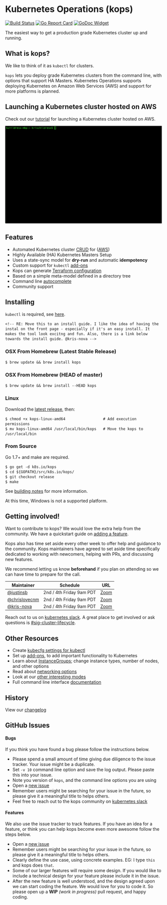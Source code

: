 # Kubernetes Operations (kops)

[![Build Status](https://travis-ci.org/kubernetes/kops.svg?branch=master)](https://travis-ci.org/kubernetes/kops) [![Go Report Card](https://goreportcard.com/badge/k8s.io/kops)](https://goreportcard.com/report/k8s.io/kops)  [![GoDoc Widget]][GoDoc]

[GoDoc]: https://godoc.org/k8s.io/kops
[GoDoc Widget]: https://godoc.org/k8s.io/kops?status.svg


The easiest way to get a production grade Kubernetes cluster up and running.

## What is kops?

We like to think of it as `kubectl` for clusters.

`kops` lets you deploy grade Kubernetes clusters from the command line, with
options that support HA Masters. Kubernetes Operations supports deploying
Kubernetes on Amazon Web Services (AWS) and support for more platforms is planned.

## Launching a Kubernetes cluster hosted on AWS

Check out our [tutorial](/docs/aws.md) for launching a Kubernetes cluster hosted
on AWS.

<p align="center">
  <img src="/docs/img/demo.gif" width="885" > </image>
</p>

## Features

* Automated Kubernetes cluster [CRUD](/docs/commands.md) for ([AWS](/docs/aws.md))
* Highly Available (HA) Kubernetes Masters Setup
* Uses a state-sync model for **dry-run** and automatic **idempotency**
* Custom support for `kubectl` [add-ons](/docs/addons.md)
* Kops can generate [Terraform configuration](/docs/terraform.md)
* Based on a simple meta-model defined in a directory tree
* Command line [autocomplete](/docs/cli/kops_completion.md)
* Community support

## Installing

`kubectl` is required, see [here](http://kubernetes.io/docs/user-guide/prereqs/).

<!-- Move this to an install guide -->
    <!-- RE: Move this to an install guide. I like the idea of having the instal on the front page - especially if it's an easy install. It makes the tool look excitng and fun. Also, there is a link below towards the install guide. @kris-nova -->

### OSX From Homebrew (Latest Stable Release)

```console
$ brew update && brew install kops
```

### OSX From Homebrew (HEAD of master)

```console
$ brew update && brew install --HEAD kops
```

### Linux

Download the [latest release](https://github.com/kubernetes/kops/releases/latest), then:

```console
$ chmod +x kops-linux-amd64                 # Add execution permissions
$ mv kops-linux-amd64 /usr/local/bin/kops   # Move the kops to /usr/local/bin
```

### From Source

Go 1.7+ and make are required.

```console
$ go get -d k8s.io/kops
$ cd ${GOPATH}/src/k8s.io/kops/
$ git checkout release
$ make
```

See [building notes](/docs/build.md) for more information.

At this time, Windows is not a supported platform.

## Getting involved!

Want to contribute to kops? We would love the extra help from the community. We
have a quickstart guide on [adding a feature](/docs/development/adding_a_feature.md).

Kops also has time set aside every other week to offer help and guidance to the
community. Kops maintainers have agreed to set aside time specifically dedicated
to working with newcomers, helping with PRs, and discussing new features.

We recommend letting us know **beforehand** if you plan on attending so we can
have time to prepare for the call.

| Maintainer   | Schedule      |  URL |
|--------------|---------------|-------|
| [@justinsb](https://github.com/justinsb)             |  2nd / 4th Friday 9am PDT | [Zoom](https://zoom.us/my/k8ssigaws) |
| [@chrislovecnm](https://github.com/chrislovecnm)     |  2nd / 4th Friday 9am PDT | [Zoom](https://zoom.us/my/k8ssigaws) |
| [@kris-nova](https://github.com/kris-nova)           |  2nd / 4th Friday 9am PDT | [Zoom](https://zoom.us/my/k8ssigaws) |

Reach out to us on [kubernetes slack](https://github.com/kubernetes/community#slack-chat).
A great place to get involved or ask questions is [#sig-cluster-lifecycle](https://kubernetes.slack.com/?redir=%2Fmessages%2Fsig-cluster-lifecycle%2F).

## Other Resources

 - Create [kubecfg settings for kubectl](/docs/tips.md#create-kubecfg-settings-for-kubectl)
 - Set up [add-ons](/docs/addons.md), to add important functionality to Kubernetes
 - Learn about [InstanceGroups](/docs/instance_groups.md); change
 instance types, number of nodes, and other options
 - Read about [networking options](/docs/networking.md)
 - Look at our [other interesting modes](/docs/commands.md#other-interesting-modes)
 - Full command line interface [documentation](/docs/cli/kops.md)

## History

View our [changelog](HISTORY.md)

## GitHub Issues


#### Bugs

If you think you have found a bug please follow the instructions below.

- Please spend a small amount of time giving due diligence to the issue tracker. Your issue might be a duplicate.
- Set `-v 10` command line option and save the log output. Please paste this into your issue.
- Note you version of `kops`, and the command line options you are using
- Open a [new issue](https://github.com/kubernetes/kops/issues/new)
- Remember users might be searching for your issue in the future, so please give it a meaningful title to helps others.
- Feel free to reach out to the kops community on [kubernetes slack](https://github.com/kubernetes/community#slack-chat)

#### Features

We also use the issue tracker to track features. If you have an idea for a feature, or think you can help kops become even more awesome follow the steps below.

- Open a [new issue](https://github.com/kubernetes/kops/issues/new)
- Remember users might be searching for your issue in the future, so please give it a meaningful title to helps others.
- Clearly define the use case, using concrete examples. EG: I type `this` and kops does `that`.
- Some of our larger features will require some design. If you would like to include a technical design for your feature please include it in the issue.
- After the new feature is well understood, and the design agreed upon we can start coding the feature. We would love for you to code it. So please open up a **WIP** *(work in progress)* pull request, and happy coding.
